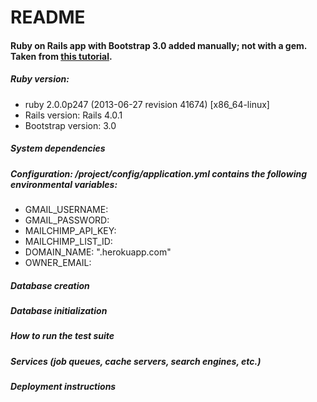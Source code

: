 README
=====

#### Ruby on Rails app with Bootstrap 3.0 added manually; not with a gem. Taken from [this tutorial](https://github.com/rvangeilswyk/articles/tree/master/using-bootstrap-3-with-rails-4).


##### Ruby version: 
  * ruby 2.0.0p247 (2013-06-27 revision 41674) [x86_64-linux]
  * Rails version: Rails 4.0.1  
  * Bootstrap version: 3.0

##### System dependencies

##### Configuration: /project/config/application.yml contains the following environmental variables: 
  * GMAIL_USERNAME:
  * GMAIL_PASSWORD:
  * MAILCHIMP_API_KEY:
  * MAILCHIMP_LIST_ID:
  * DOMAIN_NAME: "<project>.herokuapp.com"
  * OWNER_EMAIL:

##### Database creation

##### Database initialization

##### How to run the test suite

##### Services (job queues, cache servers, search engines, etc.)

##### Deployment instructions
